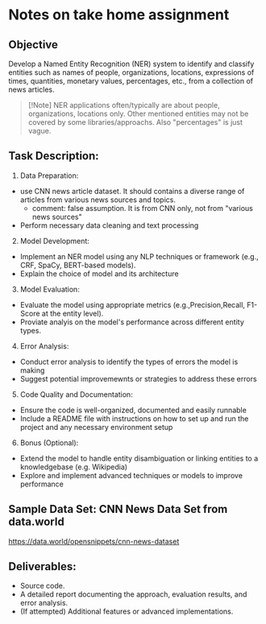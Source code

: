 # Notes on take home assignment


## Objective
Develop a Named Entity Recognition (NER) system to identify and classify entities such as names of people, organizations, locations, expressions of times, quantities, monetary values, percentages, etc., from a collection of news articles.

> [!Note] NER applications often/typically are about people, organizations, locations only. Other mentioned entities may not be covered by some libraries/approachs. Also "percentages" is just vague.



## Task Description:
1. Data Preparation:
- use CNN news article dataset. It should contains a diverse range of articles from various news sources and topics.
    - comment: false assumption. It is from CNN only, not from "various news sources"
- Perform necessary data cleaning and text processing

2. Model Development:
- Implement an NER model using any NLP techniques or framework (e.g., CRF, SpaCy, BERT-based models).
- Explain the choice of model and its architecture

3. Model Evaluation:
- Evaluate the model using appropriate metrics (e.g.,Precision,Recall, F1-Score at the entity level).
- Proviate analyis on the model's performance across different entity types.

4. Error Analysis:
- Conduct error analysis to identify the types of errors the model is making
- Suggest potential improvemewnts or strategies to address these errors

5. Code Quality and Documentation:
- Ensure the code is well-organized, documented and easily runnable
- Include a README file with instructions on how to set up and run the project and any necessary environment setup

6. Bonus (Optional):
- Extend the model to handle entity disambiguation or linking entities to a knowledgebase (e.g. Wikipedia)
- Explore and implement advanced techniques or models to improve performance


## Sample Data Set: CNN News Data Set from data.world
https://data.world/opensnippets/cnn-news-dataset


## Deliverables:
-  Source code.
-  A detailed report documenting the approach, evaluation results, and error analysis.
-  (If attempted) Additional features or advanced implementations.

